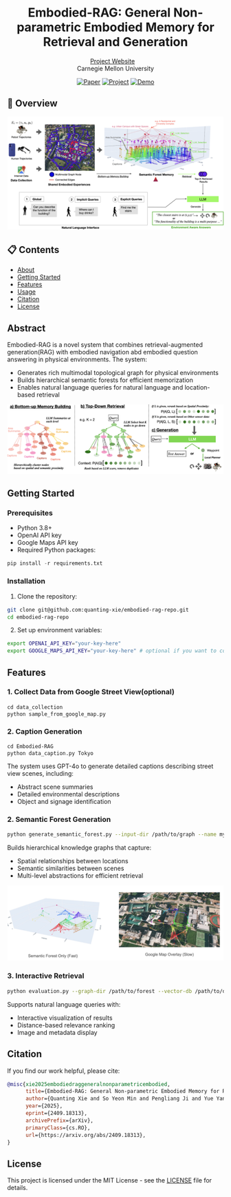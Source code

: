 <p align="center">
<h1 align="center"><strong>Embodied-RAG: General Non-parametric Embodied Memory for Retrieval and Generation</strong></h1>
  <p align="center">
    <a href='[https://quanting-xie.github.io/Embodied-RAG-web/](https://quanting-xie.github.io/Embodied-RAG-web/)' target='_blank'>Project Website</a>&emsp;
    <br>
    Carnegie Mellon University
    <br>
  </p>
</p>

<div id="top" align="center">

[![Paper](https://img.shields.io/badge/Paper-%F0%9F%93%96-yellow)](https://arxiv.org/abs/your-paper)
[![Project](https://img.shields.io/badge/Project-%F0%9F%9A%80-pink)](https://github.com/your-username/E-RAG)
[![Demo](https://img.shields.io/badge/Demo-🎬-red)](https://youtube.com/your-demo)

</div>

## 🤖 Overview

![demo](assets/Figure1_new.png)

## 📋 Contents

- [About](#about)
- [Getting Started](#getting-started)
- [Features](#features)
- [Usage](#usage)
- [Citation](#citation)
- [License](#license)

## Abstract

Embodied-RAG is a novel system that combines retrieval-augmented generation(RAG) with embodied navigation abd embodied question answering in physical environments. The system:

- Generates rich multimodal topological graph for physical environments
- Builds hierarchical semantic forests for efficient memorization
- Enables natural language queries for natural language and location-based retrieval

![System Architecture](assets/Method_new.png)

## Getting Started

### Prerequisites

- Python 3.8+
- OpenAI API key
- Google Maps API key
- Required Python packages:
```python
pip install -r requirements.txt
```

### Installation

1. Clone the repository:
```bash
git clone git@github.com:quanting-xie/embodied-rag-repo.git
cd embodied-rag-repo
```

2. Set up environment variables:
```bash
export OPENAI_API_KEY="your-key-here"
export GOOGLE_MAPS_API_KEY="your-key-here" # optional if you want to collect data from Google Street View yourself
```

## Features

### 1. Collect Data from Google Street View(optional)
```
cd data_collection
python sample_from_google_map.py    
```

### 2. Caption Generation
```
cd Embodied-RAG
python data_caption.py Tokyo
```

The system uses GPT-4o to generate detailed captions describing street view scenes, including:
- Abstract scene summaries
- Detailed environmental descriptions
- Object and signage identification

### 2. Semantic Forest Generation
```bash
python generate_semantic_forest.py --input-dir /path/to/graph --name my_forest
```

Builds hierarchical knowledge graphs that capture:
- Spatial relationships between locations
- Semantic similarities between scenes
- Multi-level abstractions for efficient retrieval

![Semantic Forest](assets/Semantic_forest_visualization.png)

### 3. Interactive Retrieval
```bash
python evaluation.py --graph-dir /path/to/forest --vector-db /path/to/db --image-dir /path/to/images
```

Supports natural language queries with:
- Interactive visualization of results
- Distance-based relevance ranking
- Image and metadata display



## Citation

If you find our work helpful, please cite:
```bibtex
@misc{xie2025embodiedraggeneralnonparametricembodied,
      title={Embodied-RAG: General Non-parametric Embodied Memory for Retrieval and Generation}, 
      author={Quanting Xie and So Yeon Min and Pengliang Ji and Yue Yang and Tianyi Zhang and Kedi Xu and Aarav Bajaj and Ruslan Salakhutdinov and Matthew Johnson-Roberson and Yonatan Bisk},
      year={2025},
      eprint={2409.18313},
      archivePrefix={arXiv},
      primaryClass={cs.RO},
      url={https://arxiv.org/abs/2409.18313}, 
}
```

## License

This project is licensed under the MIT License - see the [LICENSE](LICENSE) file for details.